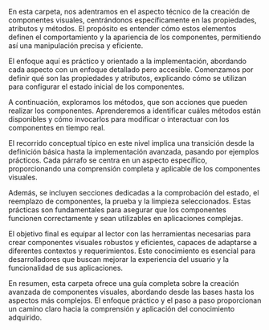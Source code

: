 En esta carpeta, nos adentramos en el aspecto técnico de la creación de componentes visuales, centrándonos específicamente en las propiedades, atributos y métodos. El propósito es entender cómo estos elementos definen el comportamiento y la apariencia de los componentes, permitiendo así una manipulación precisa y eficiente.

El enfoque aquí es práctico y orientado a la implementación, abordando cada aspecto con un enfoque detallado pero accesible. Comenzamos por definir qué son las propiedades y atributos, explicando cómo se utilizan para configurar el estado inicial de los componentes.

A continuación, exploramos los métodos, que son acciones que pueden realizar los componentes. Aprenderemos a identificar cuáles métodos están disponibles y cómo invocarlos para modificar o interactuar con los componentes en tiempo real.

El recorrido conceptual típico en este nivel implica una transición desde la definición básica hasta la implementación avanzada, pasando por ejemplos prácticos. Cada párrafo se centra en un aspecto específico, proporcionando una comprensión completa y aplicable de los componentes visuales.

Además, se incluyen secciones dedicadas a la comprobación del estado, el reemplazo de componentes, la prueba y la limpieza seleccionados. Estas prácticas son fundamentales para asegurar que los componentes funcionen correctamente y sean utilizables en aplicaciones complejas.

El objetivo final es equipar al lector con las herramientas necesarias para crear componentes visuales robustos y eficientes, capaces de adaptarse a diferentes contextos y requerimientos. Este conocimiento es esencial para desarrolladores que buscan mejorar la experiencia del usuario y la funcionalidad de sus aplicaciones.

En resumen, esta carpeta ofrece una guía completa sobre la creación avanzada de componentes visuales, abordando desde las bases hasta los aspectos más complejos. El enfoque práctico y el paso a paso proporcionan un camino claro hacia la comprensión y aplicación del conocimiento adquirido.
